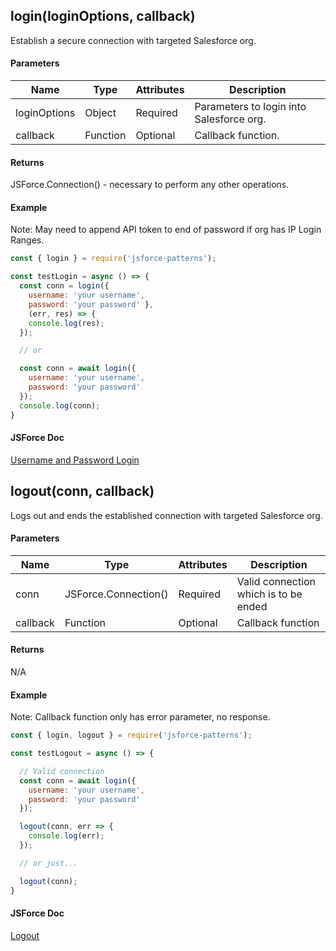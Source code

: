 ## login(loginOptions, callback)
Establish a secure connection with targeted Salesforce org.

#### Parameters
Name | Type | Attributes | Description 
--- | --- | --- | ---
loginOptions | Object | Required | Parameters to login into Salesforce org.
callback | Function | Optional | Callback function.

#### Returns
JSForce.Connection() - necessary to perform any other operations.

#### Example
Note: May need to append API token to end of password if org has IP Login Ranges.
```javascript
const { login } = require('jsforce-patterns');

const testLogin = async () => {
  const conn = login({ 
    username: 'your username', 
    password: 'your password' }, 
    (err, res) => {
    console.log(res);
  });

  // or

  const conn = await login({ 
    username: 'your username', 
    password: 'your password' 
  });
  console.log(conn);
}
```
#### JSForce Doc
[Username and Password Login](https://jsforce.github.io/document/#username-and-password-login)


## logout(conn, callback)
Logs out and ends the established connection with targeted Salesforce org.

#### Parameters
Name | Type | Attributes | Description 
--- | --- | --- | ---
conn | JSForce.Connection() | Required | Valid connection which is to be ended
callback | Function | Optional | Callback function

#### Returns
N/A

#### Example
Note: Callback function only has error parameter, no response.
```javascript
const { login, logout } = require('jsforce-patterns');

const testLogout = async () => {

  // Valid connection
  const conn = await login({ 
    username: 'your username', 
    password: 'your password' 
  });

  logout(conn, err => {
    console.log(err);
  });

  // or just...

  logout(conn);
}
```
#### JSForce Doc
[Logout](https://jsforce.github.io/document/#logout)

